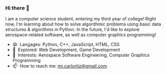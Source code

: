 ### Hi there 👋

I am a computer science student, entering my third year of college! Right now, I'm learning about how to solve algorithmic problems using basic data structures & algorithms in Python. In the future, I'd like to explore aerospace-related software, as well as computer graphics programming!

- 😄 ‎ Langages: Python, C++, JavaScript, HTML, CSS
- 🔭 ‎ Explored: Web Development, Game Development
- 🔎 ‎ Interests: Aerospace Software Engineering, Computer Graphics Programming
- 📫 ‎ How to reach me: mr.carlortiz@gmail.com
